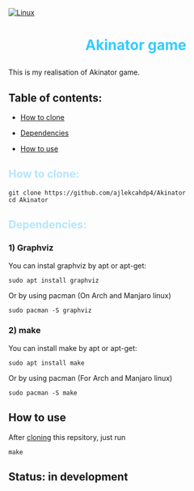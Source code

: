 [![Linux](https://svgshare.com/i/Zhy.svg)](https://svgshare.com/i/Zhy.svg)
# <p align = "center"><font color = "#33ccff">Akinator game</font></p>
This is my realisation of Akinator game.

## Table of contents:
- [How to clone](#how-to-clone)

- [Dependencies](#dependencies)

- [How to use](#how-to-use)

## <font  color = "#b3e6ff">How to clone:</font>
```
git clone https://github.com/ajlekcahdp4/Akinator
cd Akinator
```

## <font  color = "#b3e6ff">Dependencies:</font>
### 1) Graphviz

You can instal graphviz by apt or apt-get:
```
sudo apt install graphviz
```
Or by using pacman (On Arch and Manjaro linux)
```
sudo pacman -S graphviz
```

### 2) make
You can install make by apt or apt-get:
```
sudo apt install make
```
Or by using pacman (For Arch and Manjaro linux)
```
sudo pacman -S make
```
## How to use

After [cloning](#how-to-clone) this repsitory, just run
```
make
```

## Status: in development